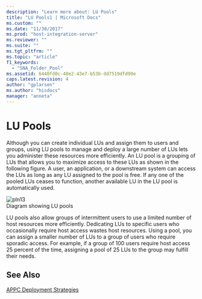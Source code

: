 ```yaml
---
description: "Learn more about: LU Pools"
title: "LU Pools1 | Microsoft Docs"
ms.custom: ""
ms.date: "11/30/2017"
ms.prod: "host-integration-server"
ms.reviewer: ""
ms.suite: ""
ms.tgt_pltfrm: ""
ms.topic: "article"
f1_keywords: 
  - "SNA_Folder_Pool"
ms.assetid: 6440fd0c-40e2-43e7-b53b-dd7519dfd99e
caps.latest.revision: 4
author: "gplarsen"
ms.author: "hisdocs"
manager: "anneta"
---
```

# LU Pools
Although you can create individual LUs and assign them to users and groups, using LU pools to manage and deploy a large number of LUs lets you administer these resources more efficiently. An LU pool is a grouping of LUs that allows you to maximize access to these LUs as shown in the following figure. A user, an application, or a downstream system can access the LUs as long as any LU assigned to the pool is free. If any one of the pooled LUs ceases to function, another available LU in the LU pool is automatically used.  
  
 ![](../core/media/pln13.gif "pln13")  
Diagram showing LU pools  
  
 LU pools also allow groups of intermittent users to use a limited number of host resources more efficiently. Dedicating LUs to specific users who occasionally require host access wastes host resources. Using a pool, you can assign a smaller number of LUs to a group of users who require sporadic access. For example, if a group of 100 users require host access 25 percent of the time, assigning a pool of 25 LUs to the group may fulfill their needs.  
  
## See Also  
 [APPC Deployment Strategies](../core/appc-deployment-strategies1.md)
